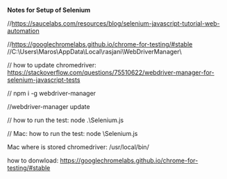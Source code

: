 **Notes for Setup of Selenium**

//https://saucelabs.com/resources/blog/selenium-javascript-tutorial-web-automation

//https://googlechromelabs.github.io/chrome-for-testing/#stable
//C:\Users\Maros\AppData\Local\rasjani\WebDriverManager\

// how to update chromedriver: https://stackoverflow.com/questions/75510622/webdriver-manager-for-selenium-javascript-tests

// npm i -g webdriver-manager

//webdriver-manager update 

// how to run the test: node .\Selenium.js

// Mac: how to run the test: node \Selenium.js

Mac where is stored chromedriver: /usr/local/bin/

how to donwload: https://googlechromelabs.github.io/chrome-for-testing/#stable